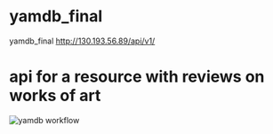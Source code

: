 # yamdb_final
yamdb_final
http://130.193.56.89/api/v1/

# api for a resource with reviews on works of art
![yamdb workflow](https://github.com/olegenov/yamdb_final/actions/workflows/yamdb_workflow.yaml/badge.svg)
